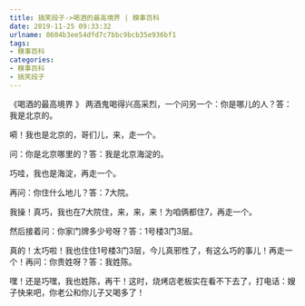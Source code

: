 ```yaml
---
title: 搞笑段子->喝酒的最高境界 | 糗事百科
date: 2019-11-25 09:33:32
urlname: 0604b3ee54dfd7c7bbc9bcb35e936bf1
tags: 
- 糗事百科
categories:
- 糗事百科
- 搞笑段子
---
```

《喝酒的最高境界 》 两酒鬼喝得兴高采烈，一个问另一个：你是哪儿的人？答：我是北京的。

嗬！我也是北京的，哥们儿，来，走一个。

问：你是北京哪里的？答：我是北京海淀的。

巧哇，我也是海淀，再走一个。

再问：你住什么地儿？答：7大院。

我操！真巧，我也在7大院住，来，来，来！为咱俩都住7，再走一个。

然后接着问：你家门牌多少号呀？答：1号楼3门3层。

真的！太巧啦！我也住住1号楼3门3层，今儿真邪性了，有这么巧的事儿！再走一个！再问：你贵姓呀？答：我姓陈。

嘿！还是巧嘿，我也姓陈，再干！这时，烧烤店老板实在看不下去了，打电话：嫂子快来吧，你老公和你儿子又喝多了！


